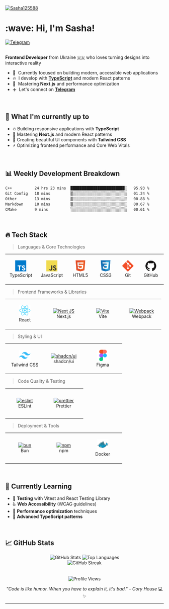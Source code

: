 <a href="https://github.com/Sasha125588">
  <img src="https://i.pinimg.com/1200x/af/68/50/af685052058beed158504554df226700.jpg" alt="Sasha125588" align="center" width="100%" height="350px"/>
</a>

<h1 align="left">:wave: Hi, I'm Sasha!</h1>

<div>
<a href="https://t.me/whoole_some"><img alt="Telegram" src="https://img.shields.io/badge/-Telegram-2CA5E0?style=flat-square&logo=telegram&logoColor=white"></a>
</div>

<br>

**Frontend Developer** from Ukraine 🇺🇦 who loves turning designs into interactive reality

- :office: &nbsp;Currently focused on building modern, accessible web applications
- :fire: &nbsp;I develop with **[TypeScript](https://www.typescriptlang.org/)** and modern React patterns
- :rocket: &nbsp;Mastering **Next.js** and performance optimization
- :airplane: &nbsp;Let's connect on **[Telegram](https://t.me/whoole_some)**

<br>

## 🚀 What I'm currently up to

- 🔥 Building responsive applications with **TypeScript**
- 🎯 Mastering **Next.js** and modern React patterns  
- 🎨 Creating beautiful UI components with **Tailwind CSS**
- ⚡ Optimizing frontend performance and Core Web Vitals

<br>

## 📊 Weekly Development Breakdown
<!--START_SECTION:waka-->

```txt
C++          24 hrs 23 mins  ████████████████████████░   95.93 %
Git Config   18 mins         ▒░░░░░░░░░░░░░░░░░░░░░░░░   01.24 %
Other        13 mins         ▒░░░░░░░░░░░░░░░░░░░░░░░░   00.88 %
Markdown     10 mins         ▒░░░░░░░░░░░░░░░░░░░░░░░░   00.67 %
CMake        9 mins          ░░░░░░░░░░░░░░░░░░░░░░░░░   00.61 %
```

<!--END_SECTION:waka-->

<br>

<h2 align="left" id="sasha-stack">🔥 Tech Stack</h2>

> Languages & Core Technologies

<table width='100%'>
  <tr>
    <td align="center" width="110" height="90">
      <a href="#sasha-stack">
        <img src="https://raw.githubusercontent.com/devicons/devicon/1119b9f84c0290e0f0b38982099a2bd027a48bf1/icons/typescript/typescript-original.svg" width="36" height="36" alt="typescript" />
      </a>
      <br>TypeScript
    </td>
    <td align="center" width="110" height="90">
      <a href="#sasha-stack">
        <img src="https://raw.githubusercontent.com/devicons/devicon/1119b9f84c0290e0f0b38982099a2bd027a48bf1/icons/javascript/javascript-original.svg" width="36" height="36" alt="javascript" />
      </a>
      <br>JavaScript
    </td>
    <td align="center" width="110" height="90">
      <a href="#sasha-stack">
        <img src="https://github.com/devicons/devicon/blob/master/icons/html5/html5-original.svg" width="36" height="36" alt="Html5" />
      </a>
      <br>HTML5
    </td>
    <td align="center" width="110" height="90"> 
      <a href="#sasha-stack">
        <img src="https://github.com/devicons/devicon/blob/master/icons/css3/css3-original.svg" width="36" height="36" alt="css3" />
      </a>
      <br>CSS3
    </td>
    <td align="center" width="110" height="90">
      <a href="#sasha-stack">
        <img src="https://raw.githubusercontent.com/devicons/devicon/1119b9f84c0290e0f0b38982099a2bd027a48bf1/icons/git/git-original.svg" width="36" height="36" alt="git" />
      </a>
      <br>Git
    </td>
    <td align="center" width="110" height="90"> 
      <a href="#sasha-stack">
        <img src="https://github.com/devicons/devicon/blob/master/icons/github/github-original.svg" width="36" height="36" alt="github" />
      </a>
      <br>GitHub
    </td>
  </tr> 
</table>

> Frontend Frameworks & Libraries

<table width='100%'>
  <tr>
    <td align="center" width="110" height="90">
      <a href="#sasha-stack">
        <img src="https://github.com/devicons/devicon/blob/master/icons/react/react-original.svg" width="36" height="36" alt="React" />
      </a>
      <br>React
    </td>
    <td align="center" width="110" height="90">
      <a href="#sasha-stack">
        <img src="https://raw.githubusercontent.com/samfromaway/samfromaway/master/.github/images/nextjs.png" width="36" height="36" alt="Next JS" />
      </a>
      <br>Next.js
    </td>
    <td align="center" width="110" height="90">
      <a href="#sasha-stack">
        <img src="https://vitejs.dev/logo.svg" width="36" height="36" alt="Vite" />
      </a>
      <br>Vite
    </td>
    <td align="center" width="110" height="90"> 
      <a href="#sasha-stack">
        <img src="https://brandeps.com/icon-download/W/Webpack-icon-vector-02.svg" width="36" height="36" alt="Webpack" />
      </a>
      <br>Webpack
    </td>
  </tr> 
</table>

> Styling & UI

<table width='100%'>
  <tr>
    <td align="center" width="110" height="90">
      <a href="#sasha-stack">
        <img src="https://github.com/devicons/devicon/blob/master/icons/tailwindcss/tailwindcss-original.svg" width="36" height="36" alt="Tailwind" />
      </a>
      <br>Tailwind CSS
    </td>
    <td align="center" width="110" height="90">
      <a href="#sasha-stack">
        <img src="https://avatars.githubusercontent.com/u/139895814?s=200&v=4" width="36" height="36" alt="shadcn/ui" />
      </a>
      <br>shadcn/ui
    </td>
    <td align="center" width="110" height="90">
      <a href="#sasha-stack">
        <img src="https://raw.githubusercontent.com/devicons/devicon/1119b9f84c0290e0f0b38982099a2bd027a48bf1/icons/figma/figma-original.svg" width="36" height="36" alt="figma" />
      </a>
      <br>Figma
    </td>
  </tr> 
</table>

> Code Quality & Testing

<table width='100%'>
  <tr>
    <td align="center" width="110" height="90">
      <a href="#sasha-stack">
        <img src="https://brandeps.com/icon-download/E/Eslint-icon-vector-02.svg" width="36" height="36" alt="eslint" />
      </a>
      <br>ESLint
    </td>
    <td align="center" width="110" height="90">
      <a href="#sasha-stack">
        <img src="https://brandeps.com/icon-download/P/Prettier-icon-vector-02.svg" width="36" height="36" alt="prettier" />
      </a>
      <br>Prettier
    </td>
  </tr> 
</table>

> Deployment & Tools

<table width='100%'>
  <tr>
    <td align="center" width="110" height="90"> 
  <a href="#sasha-stack">
    <img src="https://bun.sh/logo.svg" width="36" height="36" alt="bun" />
  </a>
  <br>Bun
</td>
    <td align="center" width="110" height="90"> 
      <a href="#sasha-stack">
        <img src="https://brandeps.com/icon-download/N/Npm-icon-vector-05.svg" width="36" height="36" alt="npm" />
      </a>
      <br>npm
    </td>
    <td align="center" width="110" height="90"> 
      <a href="#sasha-stack">
        <img src="https://github.com/devicons/devicon/blob/master/icons/docker/docker-original.svg" width="36" height="36" alt="docker" />
      </a>
      <br>Docker
    </td>
  </tr> 
</table>

<br>

## 🌱 Currently Learning

- 🧪 **Testing** with Vitest and React Testing Library  
- ♿ **Web Accessibility** (WCAG guidelines)
- 🚀 **Performance optimization** techniques
- 🎯 **Advanced TypeScript patterns**

<br>

## 📈 GitHub Stats

<div align="center">
  <img src="https://github-readme-stats.vercel.app/api?username=Sasha125588&show_icons=true&theme=tokyonight&hide_border=true&count_private=true" alt="GitHub Stats" height="165"/>
  <img src="https://github-readme-stats.vercel.app/api/top-langs/?username=Sasha125588&layout=compact&theme=tokyonight&hide_border=true" alt="Top Languages" height="165"/>
</div>

<div align="center">
  <img src="https://github-readme-streak-stats.herokuapp.com/?user=Sasha125588&theme=tokyonight&hide_border=true" alt="GitHub Streak" />
</div>

<br>


<br>

<div align="center">
  <img src="https://komarev.com/ghpvc/?username=Sasha125588&color=blueviolet&style=flat-square" alt="Profile Views" />
</div>

<div align="center">
 
*"Code is like humor. When you have to explain it, it's bad." – Cory House* 💻✨

</div>

---

<!--
**Sasha125588/Sasha125588** is a ✨ *special* ✨ repository because its `README.md` (this file) appears on your GitHub profile.
-->
